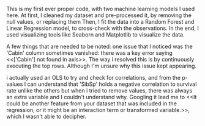 This is my first ever proper code, with two machine learning models I used here. 
At first, I cleaned my dataset and pre-processed it, by removing the null values, or replacing them
Then, I fit the data into a Random Forest and Linear Regression model, to cross-check with the observations. 
In the end, I used visualizing tools like Seaborn and Matplotlib to visualize the data.


A few things that are needed to be noted:
one issue that I noticed was the 'Cabin' column sometimes vanished: there was a key error saying <<['Cabin'] not found in axis>>. The way i resolved this is by
continuously executing the top rows. Although I'm unsure why this issue kept appearing.

i actually used an OLS to try and check for correlations, and from the p-values I can understand that 'SibSp' holds a negative correlation to survival rate unlike the others
but when i tried to remove values, there was always an extra variable and I couldn't understand why. Googling it lead me to
<<It could be another feature from your dataset that was included in the regression, or it might be an interaction term or transformed variable.>>, which I wasn't able to decipher.
